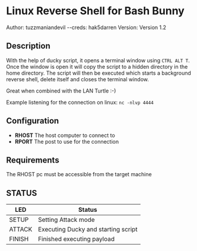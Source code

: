 # Linux Reverse Shell for Bash Bunny

Author: tuzzmaniandevil --creds: hak5darren
Version: Version 1.2

## Description

With the help of ducky script, it opens a terminal window using `CTRL ALT T`. Once the window is open it will copy the script to a hidden directory in the home directory.
The script will then be executed which starts a background reverse shell, delete itself and closes the terminal window.

Great when combined with the LAN Turtle :-)

Example listening for the connection on linux:
`nc -nlvp 4444`

## Configuration

- **RHOST** The host computer to connect to
- **RPORT** The post to use for the connection

## Requirements

The RHOST pc must be accessible from the target machine

## STATUS

| LED              | Status                                |
| ---------------- | ------------------------------------- |
| SETUP            | Setting Attack mode                   |
| ATTACK           | Executing Ducky and starting script   |
| FINISH           | Finished executing payload            |
